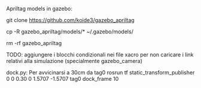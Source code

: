 Apriltag models in gazebo:

git clone https://github.com/koide3/gazebo_apriltag

cp -R gazebo_apriltag/models/* ~/.gazebo/models/

rm -rf gazebo_apriltag


TODO: aggiungere i blocchi condizionali nei file xacro per non caricare i link relativi alla simulazione (specialmente gazebo_camera)


dock.py:
Per avvicinarsi a 30cm da tag0
rosrun tf static_transform_publisher 0 0 0.30 0 1.5707 -1.5707 tag0 dock_frame 10 
